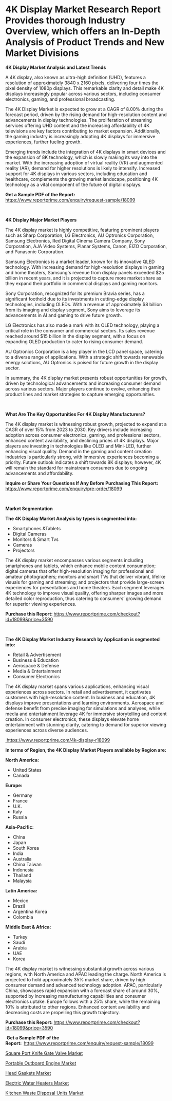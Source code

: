 <p><h1>4K Display Market Research Report Provides thorough Industry Overview, which offers an In-Depth Analysis of Product Trends and New Market Divisions</h1></p><p><strong>4K Display Market Analysis and Latest Trends</strong></p>
<p><p>A 4K display, also known as ultra-high definition (UHD), features a resolution of approximately 3840 x 2160 pixels, delivering four times the pixel density of 1080p displays. This remarkable clarity and detail make 4K displays increasingly popular across various sectors, including consumer electronics, gaming, and professional broadcasting. </p><p>The 4K Display Market is expected to grow at a CAGR of 8.00% during the forecast period, driven by the rising demand for high-resolution content and advancements in display technologies. The proliferation of streaming services offering UHD content and the increasing affordability of 4K televisions are key factors contributing to market expansion. Additionally, the gaming industry is increasingly adopting 4K displays for immersive experiences, further fueling growth.</p><p>Emerging trends include the integration of 4K displays in smart devices and the expansion of 8K technology, which is slowly making its way into the market. With the increasing adoption of virtual reality (VR) and augmented reality (AR), demand for higher resolutions is likely to intensify. Increased support for 4K displays in various sectors, including education and healthcare, complements the growing market landscape, positioning 4K technology as a vital component of the future of digital displays.</p></p>
<p><strong>Get a Sample PDF of the Report:&nbsp;</strong> <a href="https://www.reportprime.com/enquiry/request-sample/18099?utm_campaign=3545&utm_medium=2&utm_source=Github&utm_content=ia&utm_term=18032025&utm_id=4k-display">https://www.reportprime.com/enquiry/request-sample/18099</a></p>
<p>&nbsp;</p>
<p><strong>4K Display Major Market Players</strong></p>
<p><p>The 4K display market is highly competitive, featuring prominent players such as Sharp Corporation, LG Electronics, AU Optronics Corporation, Samsung Electronics, Red Digital Cinema Camera Company, Sony Corporation, AJA Video Systems, Planar Systems, Canon, EIZO Corporation, and Panasonic Corporation. </p><p>Samsung Electronics is a market leader, known for its innovative QLED technology. With increasing demand for high-resolution displays in gaming and home theaters, Samsung's revenue from display panels exceeded $25 billion in recent years, and it is projected to capture more market share as they expand their portfolio in commercial displays and gaming monitors.</p><p>Sony Corporation, recognized for its premium Bravia series, has a significant foothold due to its investments in cutting-edge display technologies, including OLEDs. With a revenue of approximately $8 billion from its imaging and display segment, Sony aims to leverage its advancements in AI and gaming to drive future growth.</p><p>LG Electronics has also made a mark with its OLED technology, playing a critical role in the consumer and commercial sectors. Its sales revenue reached around $15 billion in the display segment, with a focus on expanding OLED production to cater to rising consumer demand.</p><p>AU Optronics Corporation is a key player in the LCD panel space, catering to a diverse range of applications. With a strategic shift towards renewable energy solutions, AU Optronics is poised for future growth in the display sector.</p><p>In summary, the 4K display market presents robust opportunities for growth, driven by technological advancements and increasing consumer demand across various sectors. Major players continue to evolve, enhancing their product lines and market strategies to capture emerging opportunities.</p></p>
<p>&nbsp;</p>
<p><strong>What Are The Key Opportunities For 4K Display Manufacturers?</strong></p>
<p><p>The 4K display market is witnessing robust growth, projected to expand at a CAGR of over 15% from 2023 to 2030. Key drivers include increasing adoption across consumer electronics, gaming, and professional sectors, enhanced content availability, and declining prices of 4K displays. Major players are investing in technologies like OLED and Mini-LED, further enhancing visual quality. Demand in the gaming and content creation industries is particularly strong, with immersive experiences becoming a priority. Future outlook indicates a shift towards 8K displays; however, 4K will remain the standard for mainstream consumers due to ongoing advancements and affordability.</p></p>
<p><strong>Inquire or Share Your Questions If Any Before Purchasing This Report:</strong> <a href="https://www.reportprime.com/enquiry/pre-order/18099?utm_campaign=3545&utm_medium=2&utm_source=Github&utm_content=ia&utm_term=18032025&utm_id=4k-display">https://www.reportprime.com/enquiry/pre-order/18099</a></p>
<p>&nbsp;</p>
<p><strong>Market Segmentation</strong></p>
<p><strong>The 4K Display Market Analysis by types is segmented into:</strong></p>
<p><ul><li>Smartphones &Tablets</li><li>Digital Cameras</li><li>Monitors & Smart Tvs</li><li>Cameras</li><li>Projectors</li></ul></p>
<p><p>The 4K display market encompasses various segments including smartphones and tablets, which enhance mobile content consumption; digital cameras that offer high-resolution imaging for professional and amateur photographers; monitors and smart TVs that deliver vibrant, lifelike visuals for gaming and streaming; and projectors that provide large-screen experiences for presentations and home theaters. Each segment leverages 4K technology to improve visual quality, offering sharper images and more detailed color reproduction, thus catering to consumers’ growing demand for superior viewing experiences.</p></p>
<p><strong>Purchase this Report:&nbsp;</strong><a href="https://www.reportprime.com/checkout?id=18099&price=3590&utm_campaign=3545&utm_medium=2&utm_source=Github&utm_content=ia&utm_term=18032025&utm_id=4k-display">https://www.reportprime.com/checkout?id=18099&price=3590</a></p>
<p>&nbsp;</p>
<p><strong>The 4K Display Market Industry Research by Application is segmented into:</strong></p>
<p><ul><li>Retail & Advertisement</li><li>Business & Education</li><li>Aerospace & Defense</li><li>Media & Entertainment</li><li>Consumer Electronics</li></ul></p>
<p><p>The 4K display market spans various applications, enhancing visual experiences across sectors. In retail and advertisement, it captivates customers with high-resolution content. In business and education, 4K displays improve presentations and learning environments. Aerospace and defense benefit from precise imaging for simulations and analyses, while media and entertainment leverage 4K for immersive storytelling and content creation. In consumer electronics, these displays elevate home entertainment with stunning clarity, catering to demand for superior viewing experiences across diverse audiences.</p></p>
<p><a href="https://www.reportprime.com/4k-display-r18099?utm_campaign=3545&utm_medium=2&utm_source=Github&utm_content=ia&utm_term=18032025&utm_id=4k-display">&nbsp;https://www.reportprime.com/4k-display-r18099</a></p>
<p><strong>In terms of Region, the 4K Display Market Players available by Region are:</strong></p>
<p>
    <p> <strong> North America: </strong>
        <ul>
            <li>United States</li>
            <li>Canada</li>
        </ul>
        </p> 
    <p> <strong> Europe: </strong>
        <ul>
            <li>Germany</li>
            <li>France</li>
            <li>U.K.</li>
            <li>Italy</li>
            <li>Russia</li>
        </ul>
        </p> 
    <p> <strong> Asia-Pacific: </strong>
        <ul>
            <li>China</li>
            <li>Japan</li>
            <li>South Korea</li>
            <li>India</li>
            <li>Australia</li>
            <li>China Taiwan</li>
            <li>Indonesia</li>
            <li>Thailand</li>
            <li>Malaysia</li>
        </ul>
        </p> 
    <p> <strong> Latin America: </strong>
        <ul>
            <li>Mexico</li>
            <li>Brazil</li>
            <li>Argentina Korea</li>
            <li>Colombia</li>
        </ul>
        </p> 
    <p> <strong> Middle East & Africa: </strong>
        <ul>
            <li>Turkey</li>
            <li>Saudi</li>
            <li>Arabia</li>
            <li>UAE</li>
            <li>Korea</li>
        </ul>
    </p>
    </p>
<p><p>The 4K display market is witnessing substantial growth across various regions, with North America and APAC leading the charge. North America is projected to hold approximately 35% market share, driven by high consumer demand and advanced technology adoption. APAC, particularly China, showcases rapid expansion with a forecast share of around 30%, supported by increasing manufacturing capabilities and consumer electronics uptake. Europe follows with a 25% share, while the remaining 10% is attributed to other regions. Enhanced content availability and decreasing costs are propelling this growth trajectory.</p></p>
<p><strong>Purchase this Report: </strong><a href="https://www.reportprime.com/checkout?id=18099&price=3590&utm_campaign=3545&utm_medium=2&utm_source=Github&utm_content=ia&utm_term=18032025&utm_id=4k-display">https://www.reportprime.com/checkout?id=18099&price=3590</a></p>
<p>&nbsp;<strong>Get a Sample PDF of the Report:&nbsp;&nbsp;</strong><a href="https://www.reportprime.com/enquiry/request-sample/18099?utm_campaign=3545&utm_medium=2&utm_source=Github&utm_content=ia&utm_term=18032025&utm_id=4k-display">https://www.reportprime.com/enquiry/request-sample/18099</a></p>
<p><strong></strong></p>
<p><p><a href="https://www.linkedin.com/pulse/square-port-knife-gate-valve-demand-sales-growth-forecasts-2025-rxrpe?utm_campaign=3545&utm_medium=2&utm_source=Github&utm_content=ia&utm_term=18032025&utm_id=4k-display">Square Port Knife Gate Valve Market</a></p><p><a href="https://www.linkedin.com/pulse/market-analysis-indicates-portable-outboard-engine-size-growing-6qzhe?utm_campaign=3545&utm_medium=2&utm_source=Github&utm_content=ia&utm_term=18032025&utm_id=4k-display">Portable Outboard Engine Market</a></p><p><a href="https://www.linkedin.com/pulse/detailed-analysis-head-gaskets-market-decision-making-forecasted-gja5e?utm_campaign=3545&utm_medium=2&utm_source=Github&utm_content=ia&utm_term=18032025&utm_id=4k-display">Head Gaskets Market</a></p><p><a href="https://github.com/naomaroaoonv/Market-Research-Report-List-1/blob/main/electric-water-heaters-market.md?utm_campaign=3545&utm_medium=2&utm_source=Github&utm_content=ia&utm_term=18032025&utm_id=4k-display">Electric Water Heaters Market</a></p><p><a href="https://www.linkedin.com/pulse/market-demand-revenue-growth-kitchen-waste-disposal-units-137-jdzde?utm_campaign=3545&utm_medium=2&utm_source=Github&utm_content=ia&utm_term=18032025&utm_id=4k-display">Kitchen Waste Disposal Units Market</a></p></p>